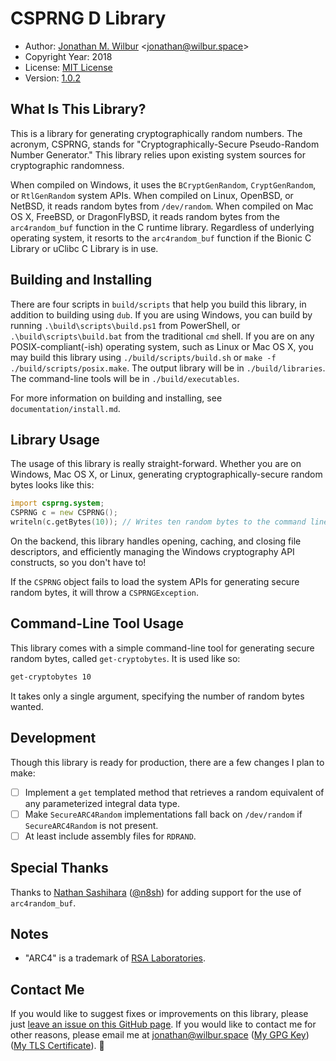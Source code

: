 # CSPRNG D Library

* Author: [Jonathan M. Wilbur](https://jonathan.wilbur.space) <[jonathan@wilbur.space](mailto:jonathan@wilbur.space)>
* Copyright Year: 2018
* License: [MIT License](https://mit-license.org/)
* Version: [1.0.2](https://semver.org/)

## What Is This Library?

This is a library for generating cryptographically random numbers. The acronym,
CSPRNG, stands for "Cryptographically-Secure Pseudo-Random Number Generator."
This library relies upon existing system sources for cryptographic randomness.

When compiled on Windows, it uses the `BCryptGenRandom`, `CryptGenRandom`, or
`RtlGenRandom` system APIs. When compiled on Linux, OpenBSD, or NetBSD, it
reads random bytes from `/dev/random`. When compiled on Mac OS X, FreeBSD, or
DragonFlyBSD, it reads random bytes from the `arc4random_buf` function in the
C runtime library. Regardless of underlying operating system, it resorts to
the `arc4random_buf` function if the Bionic C Library or uClibc C Library is
in use.

## Building and Installing

There are four scripts in `build/scripts` that help you build this library,
in addition to building using `dub`. If you are using Windows, you can build
by running `.\build\scripts\build.ps1` from PowerShell, or `.\build\scripts\build.bat`
from the traditional `cmd` shell. If you are on any POSIX-compliant(-ish)
operating system, such as Linux or Mac OS X, you may build this library using
`./build/scripts/build.sh` or `make -f ./build/scripts/posix.make`. The output
library will be in `./build/libraries`. The command-line tools will be in
`./build/executables`.

For more information on building and installing, see `documentation/install.md`.

## Library Usage

The usage of this library is really straight-forward. Whether you are on Windows,
Mac OS X, or Linux, generating cryptographically-secure random bytes looks like
this:

```d
import csprng.system;
CSPRNG c = new CSPRNG();
writeln(c.getBytes(10)); // Writes ten random bytes to the command line.
```

On the backend, this library handles opening, caching, and closing file
descriptors, and efficiently managing the Windows cryptography API constructs,
so you don't have to!

If the `CSPRNG` object fails to load the system APIs for generating secure
random bytes, it will throw a `CSPRNGException`.

## Command-Line Tool Usage

This library comes with a simple command-line tool for generating secure
random bytes, called `get-cryptobytes`. It is used like so:

```bash
get-cryptobytes 10
```

It takes only a single argument, specifying the number of random bytes wanted.

## Development

Though this library is ready for production, there are a few changes I plan to
make:

- [ ] Implement a `get` templated method that retrieves a random equivalent of any parameterized integral data type.
- [ ] Make `SecureARC4Random` implementations fall back on `/dev/random` if `SecureARC4Random` is not present.
- [ ] At least include assembly files for `RDRAND`.

## Special Thanks

Thanks to [Nathan Sashihara](https://github.com/n8sh) ([@n8sh](https://github.com/n8sh))
for adding support for the use of `arc4random_buf`.

## Notes

* "ARC4" is a trademark of [RSA Laboratories](https://www.rsa.com/).

## Contact Me

If you would like to suggest fixes or improvements on this library, please just
[leave an issue on this GitHub page](https://github.com/JonathanWilbur/asn1-d/issues). If you would like to contact me for other reasons,
please email me at [jonathan@wilbur.space](mailto:jonathan@wilbur.space)
([My GPG Key](https://jonathan.wilbur.space/downloads/jonathan@wilbur.space.gpg.pub))
([My TLS Certificate](https://jonathan.wilbur.space/downloads/jonathan@wilbur.space.chain.pem)). :boar: